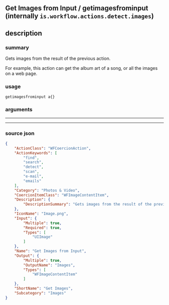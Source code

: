 
## Get Images from Input / getimagesfrominput (internally `is.workflow.actions.detect.images`)


## description

### summary

Gets images from the result of the previous action.

For example, this action can get the album art of a song, or all the images on a web page.


### usage
```
getimagesfrominput a{}
```

### arguments

---



---

### source json

```json
{
	"ActionClass": "WFCoercionAction",
	"ActionKeywords": [
		"find",
		"search",
		"detect",
		"scan",
		"e-mail",
		"emails"
	],
	"Category": "Photos & Video",
	"CoercionItemClass": "WFImageContentItem",
	"Description": {
		"DescriptionSummary": "Gets images from the result of the previous action.\n\nFor example, this action can get the album art of a song, or all the images on a web page."
	},
	"IconName": "Image.png",
	"Input": {
		"Multiple": true,
		"Required": true,
		"Types": [
			"UIImage"
		]
	},
	"Name": "Get Images from Input",
	"Output": {
		"Multiple": true,
		"OutputName": "Images",
		"Types": [
			"WFImageContentItem"
		]
	},
	"ShortName": "Get Images",
	"Subcategory": "Images"
}
```
